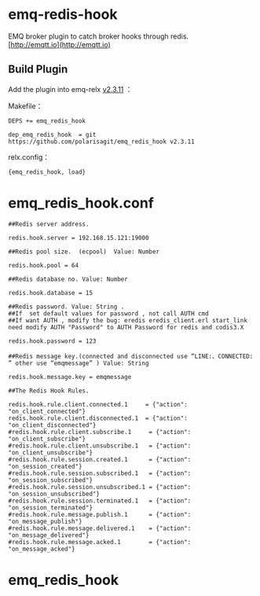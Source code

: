 
emq-redis-hook
============

EMQ broker plugin to catch broker hooks through redis.<br>
[http://emqtt.io](http://emqtt.io)<br>


Build Plugin
-----

Add the plugin into emq-relx [v2.3.11](https://github.com/emqx/emqx-rel/tree/v2.3.11) ：

Makefile：

```
DEPS += emq_redis_hook 

dep_emq_redis_hook  = git https://github.com/polarisagit/emq_redis_hook v2.3.11
```

relx.config：

```
{emq_redis_hook, load} 
```



# emq_redis_hook.conf 

```
##Redis server address.

redis.hook.server = 192.168.15.121:19000
```

```
##Redis pool size.  (ecpool)  Value: Number

redis.hook.pool = 64
```

```
##Redis database no. Value: Number

redis.hook.database = 15
```

```
##Redis password. Value: String .
##If  set default values for password , not call AUTH cmd
##If want AUTH , modify the bug: eredis eredis_client.erl start_link need modify AUTH "Password" to AUTH Password for redis and codis3.X 

redis.hook.password = 123
```

```
##Redis message key.(connected and disconnected use “LINE:、CONNECTED: ” other use “emqmessage” ) Value: String

redis.hook.message.key = emqmessage
```

```
##The Redis Hook Rules.

redis.hook.rule.client.connected.1     = {"action": "on_client_connected"}
redis.hook.rule.client.disconnected.1  = {"action": "on_client_disconnected"}
#redis.hook.rule.client.subscribe.1     = {"action": "on_client_subscribe"}
#redis.hook.rule.client.unsubscribe.1   = {"action": "on_client_unsubscribe"}
#redis.hook.rule.session.created.1      = {"action": "on_session_created"}
#redis.hook.rule.session.subscribed.1   = {"action": "on_session_subscribed"}
#redis.hook.rule.session.unsubscribed.1 = {"action": "on_session_unsubscribed"}
#redis.hook.rule.session.terminated.1   = {"action": "on_session_terminated"}
#redis.hook.rule.message.publish.1      = {"action": "on_message_publish"}
#redis.hook.rule.message.delivered.1    = {"action": "on_message_delivered"}
#redis.hook.rule.message.acked.1        = {"action": "on_message_acked"}
```



# emq_redis_hook
